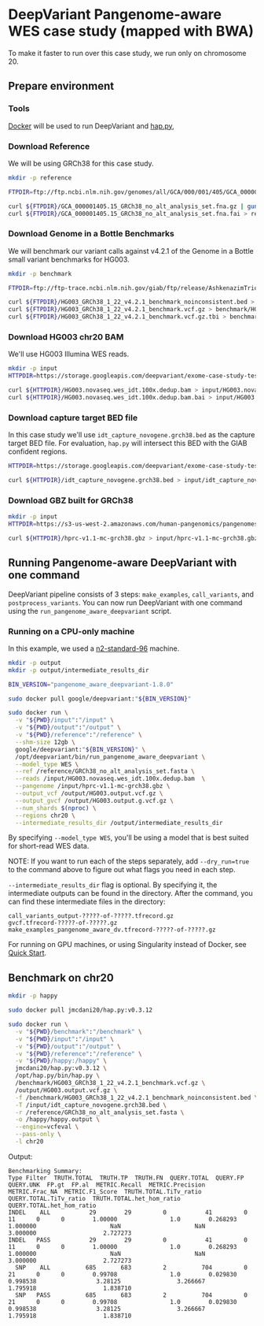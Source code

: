 # DeepVariant Pangenome-aware WES case study (mapped with BWA)

To make it faster to run over this case study, we run only on chromosome 20.

## Prepare environment

### Tools

[Docker](https://docs.docker.com/get-docker/) will be used to run DeepVariant
and [hap.py](https://github.com/illumina/hap.py),

### Download Reference

We will be using GRCh38 for this case study.

```bash
mkdir -p reference

FTPDIR=ftp://ftp.ncbi.nlm.nih.gov/genomes/all/GCA/000/001/405/GCA_000001405.15_GRCh38/seqs_for_alignment_pipelines.ucsc_ids

curl ${FTPDIR}/GCA_000001405.15_GRCh38_no_alt_analysis_set.fna.gz | gunzip > reference/GRCh38_no_alt_analysis_set.fasta
curl ${FTPDIR}/GCA_000001405.15_GRCh38_no_alt_analysis_set.fna.fai > reference/GRCh38_no_alt_analysis_set.fasta.fai
```

### Download Genome in a Bottle Benchmarks

We will benchmark our variant calls against v4.2.1 of the Genome in a Bottle
small variant benchmarks for HG003.

```bash
mkdir -p benchmark

FTPDIR=ftp://ftp-trace.ncbi.nlm.nih.gov/giab/ftp/release/AshkenazimTrio/HG003_NA24149_father/NISTv4.2.1/GRCh38

curl ${FTPDIR}/HG003_GRCh38_1_22_v4.2.1_benchmark_noinconsistent.bed > benchmark/HG003_GRCh38_1_22_v4.2.1_benchmark_noinconsistent.bed
curl ${FTPDIR}/HG003_GRCh38_1_22_v4.2.1_benchmark.vcf.gz > benchmark/HG003_GRCh38_1_22_v4.2.1_benchmark.vcf.gz
curl ${FTPDIR}/HG003_GRCh38_1_22_v4.2.1_benchmark.vcf.gz.tbi > benchmark/HG003_GRCh38_1_22_v4.2.1_benchmark.vcf.gz.tbi
```

### Download HG003 chr20 BAM

We'll use HG003 Illumina WES reads.

```bash
mkdir -p input
HTTPDIR=https://storage.googleapis.com/deepvariant/exome-case-study-testdata

curl ${HTTPDIR}/HG003.novaseq.wes_idt.100x.dedup.bam > input/HG003.novaseq.wes_idt.100x.dedup.bam
curl ${HTTPDIR}/HG003.novaseq.wes_idt.100x.dedup.bam.bai > input/HG003.novaseq.wes_idt.100x.dedup.bam.bai
```

### Download capture target BED file

In this case study we'll use `idt_capture_novogene.grch38.bed` as the capture
target BED file. For evaluation, `hap.py` will intersect this BED with the GIAB
confident regions.

```bash
HTTPDIR=https://storage.googleapis.com/deepvariant/exome-case-study-testdata

curl ${HTTPDIR}/idt_capture_novogene.grch38.bed > input/idt_capture_novogene.grch38.bed
```

### Download GBZ built for GRCh38

```bash
mkdir -p input
HTTPDIR=https://s3-us-west-2.amazonaws.com/human-pangenomics/pangenomes/freeze/freeze1/minigraph-cactus/hprc-v1.1-mc-grch38

curl ${HTTPDIR}/hprc-v1.1-mc-grch38.gbz > input/hprc-v1.1-mc-grch38.gbz
```

## Running Pangenome-aware DeepVariant with one command

DeepVariant pipeline consists of 3 steps: `make_examples`, `call_variants`, and
`postprocess_variants`. You can now run DeepVariant with one command using the
`run_pangenome_aware_deepvariant` script.

### Running on a CPU-only machine

In this example, we used a
[n2-standard-96](https://cloud.google.com/compute/docs/general-purpose-machines)
machine.

```bash
mkdir -p output
mkdir -p output/intermediate_results_dir

BIN_VERSION="pangenome_aware_deepvariant-1.8.0"

sudo docker pull google/deepvariant:"${BIN_VERSION}"

sudo docker run \
  -v "${PWD}/input":"/input" \
  -v "${PWD}/output":"/output" \
  -v "${PWD}/reference":"/reference" \
  --shm-size 12gb \
  google/deepvariant:"${BIN_VERSION}" \
  /opt/deepvariant/bin/run_pangenome_aware_deepvariant \
  --model_type WES \
  --ref /reference/GRCh38_no_alt_analysis_set.fasta \
  --reads /input/HG003.novaseq.wes_idt.100x.dedup.bam  \
  --pangenome /input/hprc-v1.1-mc-grch38.gbz \
  --output_vcf /output/HG003.output.vcf.gz \
  --output_gvcf /output/HG003.output.g.vcf.gz \
  --num_shards $(nproc) \
  --regions chr20 \
  --intermediate_results_dir /output/intermediate_results_dir
```


By specifying `--model_type WES`, you'll be using a model that is best
suited for short-read WES data.

NOTE: If you want to run each of the steps separately, add `--dry_run=true`
to the command above to figure out what flags you need in each step.

`--intermediate_results_dir` flag is optional. By specifying it, the
intermediate outputs can be found in the directory. After the command, you can
find these intermediate files in the directory:

```
call_variants_output-?????-of-?????.tfrecord.gz
gvcf.tfrecord-?????-of-?????.gz
make_examples_pangenome_aware_dv.tfrecord-?????-of-?????.gz
```

For running on GPU machines, or using Singularity instead of Docker, see
[Quick Start](deepvariant-quick-start.md).

## Benchmark on chr20

```bash
mkdir -p happy

sudo docker pull jmcdani20/hap.py:v0.3.12

sudo docker run \
  -v "${PWD}/benchmark":"/benchmark" \
  -v "${PWD}/input":"/input" \
  -v "${PWD}/output":"/output" \
  -v "${PWD}/reference":"/reference" \
  -v "${PWD}/happy:/happy" \
  jmcdani20/hap.py:v0.3.12 \
  /opt/hap.py/bin/hap.py \
  /benchmark/HG003_GRCh38_1_22_v4.2.1_benchmark.vcf.gz \
  /output/HG003.output.vcf.gz \
  -f /benchmark/HG003_GRCh38_1_22_v4.2.1_benchmark_noinconsistent.bed \
  -T /input/idt_capture_novogene.grch38.bed \
  -r /reference/GRCh38_no_alt_analysis_set.fasta \
  -o /happy/happy.output \
  --engine=vcfeval \
  --pass-only \
  -l chr20
```

Output:

```
Benchmarking Summary:
Type Filter  TRUTH.TOTAL  TRUTH.TP  TRUTH.FN  QUERY.TOTAL  QUERY.FP  QUERY.UNK  FP.gt  FP.al  METRIC.Recall  METRIC.Precision  METRIC.Frac_NA  METRIC.F1_Score  TRUTH.TOTAL.TiTv_ratio  QUERY.TOTAL.TiTv_ratio  TRUTH.TOTAL.het_hom_ratio  QUERY.TOTAL.het_hom_ratio
INDEL    ALL           29        29         0           41         0         11      0      0        1.00000               1.0        0.268293         1.000000                     NaN                     NaN                   3.000000                   2.727273
INDEL   PASS           29        29         0           41         0         11      0      0        1.00000               1.0        0.268293         1.000000                     NaN                     NaN                   3.000000                   2.727273
  SNP    ALL          685       683         2          704         0         21      0      0        0.99708               1.0        0.029830         0.998538                 3.28125                3.266667                   1.795918                   1.838710
  SNP   PASS          685       683         2          704         0         21      0      0        0.99708               1.0        0.029830         0.998538                 3.28125                3.266667                   1.795918                   1.838710
```

